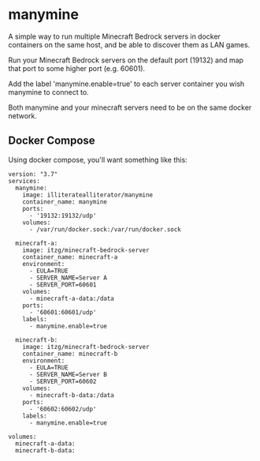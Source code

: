 # manymine
A simple way to run multiple Minecraft Bedrock servers in docker containers on the same host, and be able to discover them as LAN games.

Run your Minecraft Bedrock servers on the default port (19132) and map that port to some higher port (e.g. 60601). 

Add the label 'manymine.enable=true' to each server container you wish manymine to connect to. 

Both manymine and your minecraft servers need to be on the same docker network.

## Docker Compose
Using docker compose, you'll want something like this:
```
version: "3.7"
services:
  manymine:
    image: illiteratealliterator/manymine
    container_name: manymine
    ports:
      - '19132:19132/udp'
    volumes:
      - /var/run/docker.sock:/var/run/docker.sock

  minecraft-a:
    image: itzg/minecraft-bedrock-server
    container_name: minecraft-a
    environment:
      - EULA=TRUE
      - SERVER_NAME=Server A
      - SERVER_PORT=60601
    volumes:
      - minecraft-a-data:/data
    ports:
      - '60601:60601/udp'
    labels:
      - manymine.enable=true

  minecraft-b:
    image: itzg/minecraft-bedrock-server
    container_name: minecraft-b
    environment:
      - EULA=TRUE
      - SERVER_NAME=Server B
      - SERVER_PORT=60602
    volumes:
      - minecraft-b-data:/data
    ports:
      - '60602:60602/udp'
    labels:
      - manymine.enable=true

volumes:
  minecraft-a-data:
  minecraft-b-data:
```
